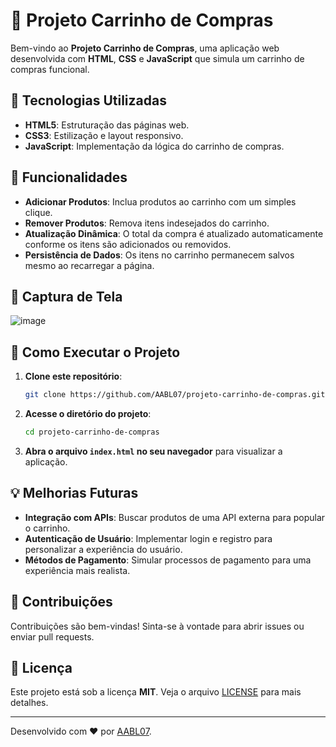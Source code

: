 # 🛒 Projeto Carrinho de Compras

Bem-vindo ao **Projeto Carrinho de Compras**, uma aplicação web desenvolvida com **HTML**, **CSS** e **JavaScript** que simula um carrinho de compras funcional.

## 🚀 Tecnologias Utilizadas

- **HTML5**: Estruturação das páginas web.
- **CSS3**: Estilização e layout responsivo.
- **JavaScript**: Implementação da lógica do carrinho de compras.

## 🎯 Funcionalidades

- **Adicionar Produtos**: Inclua produtos ao carrinho com um simples clique.
- **Remover Produtos**: Remova itens indesejados do carrinho.
- **Atualização Dinâmica**: O total da compra é atualizado automaticamente conforme os itens são adicionados ou removidos.
- **Persistência de Dados**: Os itens no carrinho permanecem salvos mesmo ao recarregar a página.

## 📸 Captura de Tela
![image](https://github.com/user-attachments/assets/a3831302-a779-4830-8140-3471351c862c)


## 🔧 Como Executar o Projeto

1. **Clone este repositório**:
   ```sh
   git clone https://github.com/AABL07/projeto-carrinho-de-compras.git
   ```
2. **Acesse o diretório do projeto**:
   ```sh
   cd projeto-carrinho-de-compras
   ```
3. **Abra o arquivo `index.html` no seu navegador** para visualizar a aplicação.

## 💡 Melhorias Futuras

- **Integração com APIs**: Buscar produtos de uma API externa para popular o carrinho.
- **Autenticação de Usuário**: Implementar login e registro para personalizar a experiência do usuário.
- **Métodos de Pagamento**: Simular processos de pagamento para uma experiência mais realista.

## 🤝 Contribuições

Contribuições são bem-vindas! Sinta-se à vontade para abrir issues ou enviar pull requests.

## 📜 Licença

Este projeto está sob a licença **MIT**. Veja o arquivo [LICENSE](LICENSE) para mais detalhes.

---

Desenvolvido com ❤️ por [AABL07](https://github.com/AABL07).

